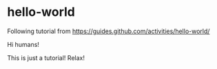 # hello-world
Following tutorial from https://guides.github.com/activities/hello-world/

Hi humans!

This is just a tutorial! Relax!
